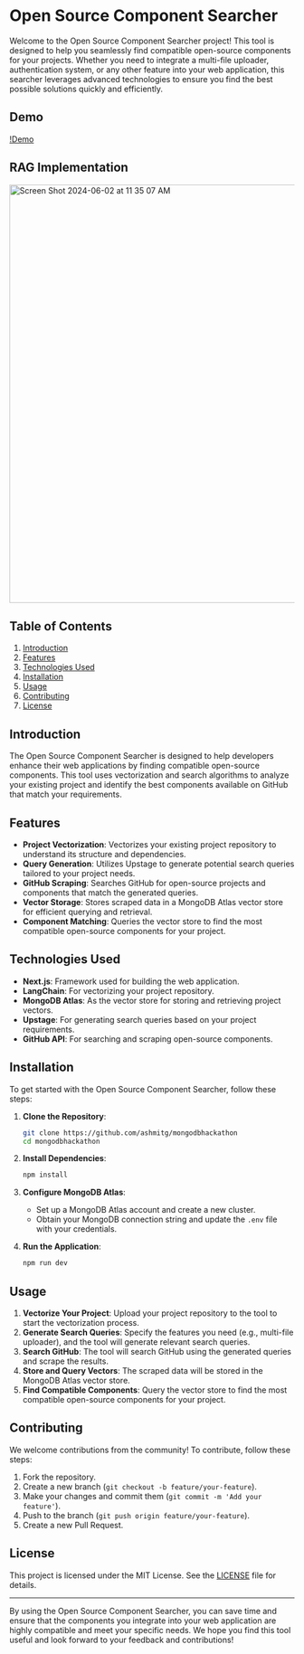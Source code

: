 # Open Source Component Searcher

Welcome to the Open Source Component Searcher project! This tool is designed to help you seamlessly find compatible open-source components for your projects. Whether you need to integrate a multi-file uploader, authentication system, or any other feature into your web application, this searcher leverages advanced technologies to ensure you find the best possible solutions quickly and efficiently.

## Demo

[!Demo](https://github.com/ashmitg/mongodbhackathon/assets/84148720/42df77f9-3952-41bc-8264-95eee42d7dd7)

## RAG Implementation

<img width="740" alt="Screen Shot 2024-06-02 at 11 35 07 AM" src="https://github.com/ashmitg/AiEstate/assets/84148720/6dc4c34d-2b86-4bfa-b59b-6dc44e2b4c7e">

## Table of Contents

1. [Introduction](#introduction)
2. [Features](#features)
3. [Technologies Used](#technologies-used)
4. [Installation](#installation)
5. [Usage](#usage)
6. [Contributing](#contributing)
7. [License](#license)

## Introduction

The Open Source Component Searcher is designed to help developers enhance their web applications by finding compatible open-source components. This tool uses vectorization and search algorithms to analyze your existing project and identify the best components available on GitHub that match your requirements.

## Features

- **Project Vectorization**: Vectorizes your existing project repository to understand its structure and dependencies.
- **Query Generation**: Utilizes Upstage to generate potential search queries tailored to your project needs.
- **GitHub Scraping**: Searches GitHub for open-source projects and components that match the generated queries.
- **Vector Storage**: Stores scraped data in a MongoDB Atlas vector store for efficient querying and retrieval.
- **Component Matching**: Queries the vector store to find the most compatible open-source components for your project.

## Technologies Used

- **Next.js**: Framework used for building the web application.
- **LangChain**: For vectorizing your project repository.
- **MongoDB Atlas**: As the vector store for storing and retrieving project vectors.
- **Upstage**: For generating search queries based on your project requirements.
- **GitHub API**: For searching and scraping open-source components.

## Installation

To get started with the Open Source Component Searcher, follow these steps:

1. **Clone the Repository**:

   ```bash
   git clone https://github.com/ashmitg/mongodbhackathon
   cd mongodbhackathon
   ```

2. **Install Dependencies**:

   ```bash
   npm install
   ```

3. **Configure MongoDB Atlas**:

   - Set up a MongoDB Atlas account and create a new cluster.
   - Obtain your MongoDB connection string and update the `.env` file with your credentials.

4. **Run the Application**:
   ```bash
   npm run dev
   ```

## Usage

1. **Vectorize Your Project**: Upload your project repository to the tool to start the vectorization process.
2. **Generate Search Queries**: Specify the features you need (e.g., multi-file uploader), and the tool will generate relevant search queries.
3. **Search GitHub**: The tool will search GitHub using the generated queries and scrape the results.
4. **Store and Query Vectors**: The scraped data will be stored in the MongoDB Atlas vector store.
5. **Find Compatible Components**: Query the vector store to find the most compatible open-source components for your project.

## Contributing

We welcome contributions from the community! To contribute, follow these steps:

1. Fork the repository.
2. Create a new branch (`git checkout -b feature/your-feature`).
3. Make your changes and commit them (`git commit -m 'Add your feature'`).
4. Push to the branch (`git push origin feature/your-feature`).
5. Create a new Pull Request.

## License

This project is licensed under the MIT License. See the [LICENSE](LICENSE) file for details.

---

By using the Open Source Component Searcher, you can save time and ensure that the components you integrate into your web application are highly compatible and meet your specific needs. We hope you find this tool useful and look forward to your feedback and contributions!
